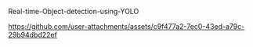 Real-time-Object-detection-using-YOLO




https://github.com/user-attachments/assets/c9f477a2-7ec0-43ed-a79c-29b94dbd22ef




